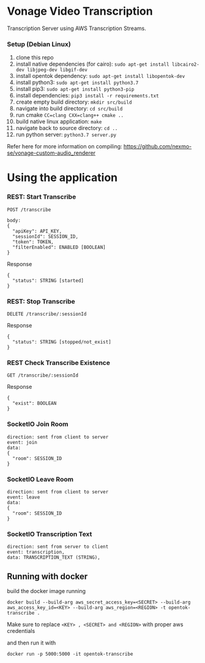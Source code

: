 # Vonage Video Transcription
Transcription Server using AWS Transcription Streams.

### Setup (Debian Linux)
1. clone this repo
2. install native dependencies (for cairo): `sudo apt-get install libcairo2-dev libjpeg-dev libgif-dev`
3. install opentok dependency: `sudo apt-get install libopentok-dev`
4. install python3: `sudo apt-get install python3.7`
5. install pip3: `sudo apt-get install python3-pip`
6. install dependencies: `pip3 install -r requirements.txt`
7. create empty build directory: `mkdir src/build`
8. navigate into build directory: `cd src/build`
9. run cmake `CC=clang CXX=clang++ cmake ..`
10. build native linux application: `make`
11. navigate back to source directory: `cd ..`
12. run python server: `python3.7 server.py`

Refer here for more information on compiling: https://github.com/nexmo-se/vonage-custom-audio_renderer

# Using the application

### REST: Start Transcribe
```
POST /transcribe

body:
{
  "apiKey": API_KEY,
  "sessionId": SESSION_ID,
  "token": TOKEN,
  "filterEnabled": ENABLED [BOOLEAN]
}
```

Response
```
{
  "status": STRING [started]
}
```

### REST: Stop Transcribe
```
DELETE /transcribe/:sessionId
```

Response
```
{
  "status": STRING [stopped/not_exist]
}
```

### REST Check Transcribe Existence
```
GET /transcribe/:sessionId
```

Response
```
{
  "exist": BOOLEAN
}
```


### SocketIO Join Room
```
direction: sent from client to server
event: join
data:
{
  "room": SESSION_ID
}
```

### SocketIO Leave Room
```
direction: sent from client to server
event: leave
data:
{
  "room": SESSION_ID
}
```

### SocketIO Transcription Text
```
direction: sent from server to client
event: transcription,
data: TRANSCRIPTION_TEXT (STRING),
```

## Running with docker

build the docker image running

`docker build --build-arg aws_secret_access_key=<SECRET> --build-arg aws_access_key_id=<KEY> --build-arg aws_region=<REGION> -t opentok-transcribe .`

Make sure to replace `<KEY> , <SECRET> and <REGION>` with proper aws credentials


and then run it with

`docker run -p 5000:5000 -it opentok-transcribe`

